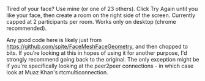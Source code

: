 Tired of your face? Use mine (or one of 23 others). Click Try Again until you like your face, then create a room on the right side of the screen. Currently capped at 2 participants per room. Works only on desktop (chrome recommended).


Any good code here is likely just from https://github.com/spite/FaceMeshFaceGeometry, and then chopped to bits. If you're looking at this in hopes of using it for another purpose, I'd strongly recommend going back to the original. The only exception might be if you're specifically looking at the peer2peer connections - in which case look at Muaz Khan's rtcmulticonnection. 

